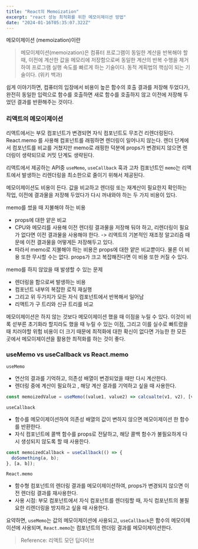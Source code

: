 ```yaml
---
title: "React의 Memoization"
excerpt: "react 성능 최적화를 위한 메모이제이션 방법"
date: "2024-01-16T05:35:07.322Z"
---
```


메모이제이션 (memoization)이란

> 메모이제이션(memoization)은 컴퓨터 프로그램이 동일한 계산을 반복해야 할 때, 이전에 계산한 값을 메모리에 저장함으로써 동일한 계산의 반복 수행을 제거하여 프로그램 실행 속도를 빠르게 하는 기술이다. 동적 계획법의 핵심이 되는 기술이다. (위키 백과)

쉽게 이야기하면, 컴퓨터의 입장에서 비용이 높은 함수의 호출 결과를 저장해 두었다가, 완전히 동일한 입력으로 함수를 호출하면 새로 함수를 호출하지 않고 이전에 저장해 두었던 결과를 반환해주는 것이다.

### 리액트의 메모이제이션

리액트에서는 부모 컴포넌트가 변경되면 자식 컴포넌트도 무조건 리렌더링된다. React.memo 를 사용해 컴포넌트를 래핑하면 렌더링이 일어나지 않는다. 렌더 단계에서 컴포넌트를 비교를 거쳤지만 memo로 래핑한 덕분에 props가 변경되지 않으면 렌더링이 생략되므로 커밋 단계도 생략된다.

리액트에서 제공하는 API중 `useMemo`, `useCallback` 훅과 고차 컴포넌트인 `memo`는 리액트에서 발생하는 리렌더링을 최소한으로 줄이기 위해서 제공된다.

메모이제이션도 비용이 든다. 값을 비교하고 렌더링 또는 재계산이 필요한지 확인하는 작업, 이전에 결과물을 저장해 두었다가 다시 꺼내와야 하는 두 가지 비용이 있다.

memo를 썼을 때 지불해야 하는 비용

- props에 대한 얕은 비교
- CPU와 메모리를 사용해 이전 렌더링 결과물을 저장해 둬야 하고, 리렌더링이 필요가 없다면 이전 결과물을 사용해야 한다. -> 리액트의 기본적인 재조정 알고리즘 때문에 이전 결과물을 어떻게든 저장해두고 있다.
- 따라서 memo로 지불해야 하는 비용은 props에 대한 얕은 비교뿐이다. 물론 이 비용 또한 무시할 수는 없다. props가 크고 복잡해진다면 이 비용 또한 커질 수 있다.

memo를 하지 않았을 때 발생할 수 있는 문제

- 렌더링을 함으로써 발생하는 비용
- 컴포넌트 내부의 복잡한 로직 재실행
- 그리고 위 두가지가 모든 자식 컴포넌트에서 반복해서 일어남
- 리액트가 구 트리와 신규 트리를 비교

메모이제이션은 하지 않는 것보다 메모이제이션 했을 때 이점을 누릴 수 있다. 이것이 비록 섣부른 초기화라 할지라도 했을 때 누릴 수 있는 이점, 그리고 이를 실수로 빠트렸을 때 치러야할 위험 비용이 더 크기 때문에 최적화에 대한 확신이 없다면 가능한 한 모든 곳에서 메모이제이션을 활용한 최적화를 하는 것이 좋다.

### useMemo vs useCallback vs React.memo

`useMemo`

- 연산의 결과를 기억하고, 의존성 배열이 변경되었을 때만 다시 계산한다.
- 렌더링 중에 계산이 필요하고 , 해당 계산 결과를 기억하고 싶을 때 사용한다.

```js
const memoizedValue = useMemo((value1, value2) => calcualte(v1, v2), [v1, v2]);
```

`useCallback`

- 함수를 메모이제이션하여 의존성 배열의 값이 변하지 않으면 메모이제이션 한 함수를 반환한다.
- 자식 컴포넌트에 콜백 함수를 props로 전달하고, 해당 콜백 함수가 불필요하게 다시 생성되지 않도록 할 때 사용한다.

```js
const memoizedCallback = useCallback(() => {
  doSomething(a, b);
}, [a, b]);
```

`React.memo`

- 함수형 컴포넌트의 렌더링 결과를 메모이제이션하여, props가 변경되지 않으면 이전 렌더링 결과를 재사용한다.
- 사용 시점: 부모 컴포넌트에서 자식 컴포넌트를 렌더링할 때, 자식 컴포넌트의 불필요한 리렌더링을 방지하고 싶을 때 사용한다.

요약하면, `useMemo`는 값의 메모이제이션에 사용되고, `useCallback`은 함수의 메모이제이션에 사용되며, `React.memo`는 컴포넌트의 렌더링 결과를 메모이제이션한다.

> Reference: 리액트 모던 딥다이브
